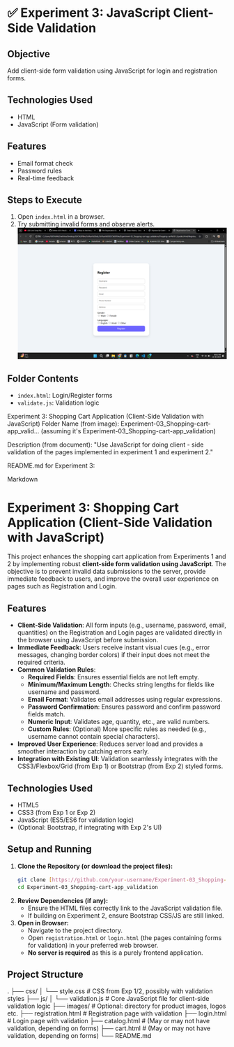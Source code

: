 # ✅ Experiment 3: JavaScript Client-Side Validation

## Objective
Add client-side form validation using JavaScript for login and registration forms.

## Technologies Used
- HTML
- JavaScript (Form validation)


## Features
- Email format check
- Password rules
- Real-time feedback

## Steps to Execute
1. Open `index.html` in a browser.
2. Try submitting invalid forms and observe alerts.
![alt text](../images/main_page.png)
## Folder Contents
- `index.html`: Login/Register forms
- `validate.js`: Validation logic


Experiment 3: Shopping Cart Application (Client-Side Validation with JavaScript)
Folder Name (from image): Experiment-03_Shopping-cart-app_valid... (assuming it's Experiment-03_Shopping-cart-app_validation)

Description (from document): "Use JavaScript for doing client - side validation of the pages implemented in experiment 1 and experiment 2."

README.md for Experiment 3:

Markdown

# Experiment 3: Shopping Cart Application (Client-Side Validation with JavaScript)

This project enhances the shopping cart application from Experiments 1 and 2 by implementing robust **client-side form validation using JavaScript**. The objective is to prevent invalid data submissions to the server, provide immediate feedback to users, and improve the overall user experience on pages such as Registration and Login.

## Features

* **Client-Side Validation**: All form inputs (e.g., username, password, email, quantities) on the Registration and Login pages are validated directly in the browser using JavaScript before submission.
* **Immediate Feedback**: Users receive instant visual cues (e.g., error messages, changing border colors) if their input does not meet the required criteria.
* **Common Validation Rules**:
    * **Required Fields**: Ensures essential fields are not left empty.
    * **Minimum/Maximum Length**: Checks string lengths for fields like username and password.
    * **Email Format**: Validates email addresses using regular expressions.
    * **Password Confirmation**: Ensures password and confirm password fields match.
    * **Numeric Input**: Validates age, quantity, etc., are valid numbers.
    * **Custom Rules**: (Optional) More specific rules as needed (e.g., username cannot contain special characters).
* **Improved User Experience**: Reduces server load and provides a smoother interaction by catching errors early.
* **Integration with Existing UI**: Validation seamlessly integrates with the CSS3/Flexbox/Grid (from Exp 1) or Bootstrap (from Exp 2) styled forms.

## Technologies Used

* HTML5
* CSS3 (from Exp 1 or Exp 2)
* JavaScript (ES5/ES6 for validation logic)
* (Optional: Bootstrap, if integrating with Exp 2's UI)

## Setup and Running

1.  **Clone the Repository (or download the project files):**
    ```bash
    git clone [https://github.com/your-username/Experiment-03_Shopping-cart-app_validation.git](https://github.com/your-username/Experiment-03_Shopping-cart-app_validation.git)
    cd Experiment-03_Shopping-cart-app_validation
    ```
2.  **Review Dependencies (if any):**
    * Ensure the HTML files correctly link to the JavaScript validation file.
    * If building on Experiment 2, ensure Bootstrap CSS/JS are still linked.
3.  **Open in Browser:**
    * Navigate to the project directory.
    * Open `registration.html` or `login.html` (the pages containing forms for validation) in your preferred web browser.
    * **No server is required** as this is a purely frontend application.

## Project Structure

.
├── css/
│   └── style.css           # CSS from Exp 1/2, possibly with validation styles
├── js/
│   └── validation.js       # Core JavaScript file for client-side validation logic
├── images/                 # Optional: directory for product images, logos etc.
├── registration.html       # Registration page with validation
├── login.html              # Login page with validation
├── catalog.html            # (May or may not have validation, depending on forms)
├── cart.html               # (May or may not have validation, depending on forms)
└── README.md